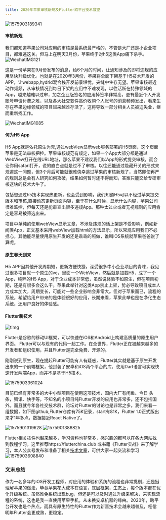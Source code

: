 ```yaml
---
title: 2020年苹果审核新规及Flutter跨平台技术展望
---
```



![1575903189341](/image/apple_technology_outlook_2020/1575903189341.jpg)

#### 审核新规
我们都知道苹果公司对应用的审核是最系统最严格的，不管是大厂还是小企业项目，都难逃这关。但马上在明天3月份，苹果终于对h5这类App痛下杀手。
![WechatIMG121](/image/apple_technology_outlook_2020/WechatIMG121.jpeg)

这是一份苹果在9月份发布的消息，给6个月的时间，让通知涉及的即将违规的应用尽快升级优化。也就是在2020年3月份，苹果将全面下架基于H5技术开发的APP，让webapp,hydrid混合栈开发前景堪忧，夹缝中生存无望。苹果审核最近动作频频，从审核情况到每日下架的应用中不难发现，以往活跃在特殊领域的App，越来越难以过审，加之企业版签名的应用掉签率非常高，更有最近个人开发账号申请付费之难，以及各大社交软件高价收购个人账号的消息频频发出，看来生存在苹果边缘领域的项目越来越难存活了，这将导致一部分相关人员被迫失业，继而重新找工作。

![WechatIMG1085](/image/apple_technology_outlook_2020/WechatIMG1085.jpeg)


#### 何为H5 App
H5 App就是依托原生为壳,通过webView显示web服务部署的H5页面，这个页面苹果是无法审核把控。苹果审核规范有规定，如果一个App大部分都是通过WebView打开在线URL地址，那么苹果不建议我们以App的形式提交审核，而会让你用safari打开，说的直白点就是过不了审核。以往还能通过隐藏开关的形式来规避这一问题，但3个月后可能就很难侥幸逃过苹果的审核新规了，当然即使再严的规则总是会有人研究如何攻破，结果如何暂时还不得而知，答案只能交给专研审核这块的技术大牛了。

包括想通过h5技术实现热更新，也会受到影响，我们知道H5可以不经过苹果提交版本和审核,直接动态更新页面内容，至于在什么时候，显示什么内容，苹果公司很难监控，但每天还是能审查出很多违规App。那种太过火或者无视规则的应用肯定是容易被筛选出来。

项目中单纯的使用webView显示文章，不涉及违规的话上架是不受影响，例如新闻类App，正文基本采用webView加载html的方法显示，所以常规应用我们不必担心，其他能尽量使用原生开发的还是乖乖的照做，谁叫iOS系统就苹果爸爸说了算呢。

#### 原生春天到来
H5 APP因其他开发周期短，更新方便快捷，深受很多中小企业项目的青睐，我见过很多项目就一个原生的vc，里面一个WebView，然后就是加载H5，成了一个App，纯粹的H5 App，对于企业成本非常低，虽然说体验不如原生，但在项目初期，还是有很多会这么干。苹果此举针对这类App禁止上架，势必导致项目成本人力成本加大，周期变长，可能对一些企业影响会非常大。但对于苹果而已，流程的系统，希望给用户带来的是体验很好的应用，长期来看，苹果此举也是在净化生态系统，还用户良好的体验感。

#### Flutter新技术
![timg](/image/apple_technology_outlook_2020/timg.jpg)

Flutter是谷歌的移动UI框架，可以快速在iOS和Android上构建高质量的原生用户界面。 Flutter可以与现有的代码一起工作。在全世界，Flutter正在被越来越多的开发者和组织使用，并且Flutter是完全免费、开源的。

刚刚说到原生，现在提起Flutter可能有人有疑惑，Flutter其实就是基于原生开发出来的一个前端框架，他封装了安卓和iOS两个平台的库，使用Dart语言可实现快速开发两端App，而并不是基于H5技术。

![1575903361024](/image/apple_technology_outlook_2020/1575903361024.jpg)

目前已经有非常多的大中小型项目在使用这项技术，国内大厂有闲鱼、今日 头条，腾讯、快手等，不知名的小项目纯Flutter开发的应用也非常多，还不包括国外。而且就今年各社交技术群，论坛对Flutter的讨论也是非常之多，我们来看一组数据，如下图github,Flutter仓库有75K记录，start有81K，Flutter 1.0正式版出来才1年多点，数据接近React Native了。

![1575901319628](/image/apple_technology_outlook_2020/1575901319628.jpg)
![1575901388825](/image/apple_technology_outlook_2020/1575901388825.jpg)

Flutter相关插件也越来越多，学习资料也非常多，感兴趣的都可以在各大网站找到教程学习，这里推荐https://flutterchina.club 或书籍《Flutter实战》来了解学习，本人公众号发布和准备了相关[技术文章](https://mp.weixin.qq.com/s?__biz=MzIyMjQ5NTI4Ng==&tempkey=MTAzOF9hckRtV3Zseld0cnBjNVhuVGhScFdSMmVQSUgwZk1US0d2aWxWMEhkU1YtT3ZEMGxKZEk2ZG1vZl9GUF9MNzdBajY2a3RmcnBvTlBDU1BwajBVOFZsU2pvMmdQdHE5VnNyYm12dmdLRjFSeVhaVHZJM003eGZEYUp6djlqeFQxVDBJRWotUWJLZ2Q2N0hZcjFRcnhSSUF6Yk9ndEV3S0NxbVBFdldBfn4%3D&chksm=682dd6395f5a5f2f3c2acd51b0565b885299c974ff57aa213bdf735bfc7a10dd0f2dd657a3c1#rd)，可供大家一起交流和学习
![1575903608840](/image/apple_technology_outlook_2020/1575903608840.jpg)


### 文末总结
作为一名多年的iOS开发工程师，对应用的体验和系统的流程也非常挑剔，还是挺理解苹果的做法，毕竟苹果花大成本在语言，底层框架，生态上，每个版本都在优化升级系统。虽然难免系统出现bug，但还是可以及时通过升级来解决，来实现流程的系统，这也是我一直使用苹果手机，从未换安卓机器的缘由。2020年，跨平台开发也是个热点，而具有原生特性的Flutter作为新晋技术会越来越普及，相信明年Flutter会更成熟，更稳定。

